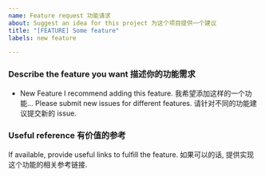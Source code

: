 ```yaml
---
name: Feature request 功能请求
about: Suggest an idea for this project 为这个项目提供一个建议
title: "[FEATURE] Some feature"
labels: new feature

---
```


### Describe the feature you want 描述你的功能需求

- New Feature
  I recommend adding this feature.
  我希望添加这样的一个功能...
  Please submit new issues for different features.
  请针对不同的功能建议提交新的 issue.

### Useful reference 有价值的参考

If available, provide useful links to fulfill the feature.
如果可以的话, 提供实现这个功能的相关参考链接.
